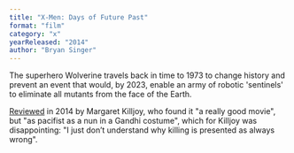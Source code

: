 ```yaml
---
title: "X-Men: Days of Future Past"
format: "film"
category: "x"
yearReleased: "2014"
author: "Bryan Singer"
---
```

The superhero Wolverine travels back in time to 1973 to  change history and prevent an event that would, by 2023, enable an army of  robotic 'sentinels' to eliminate all mutants from the face of the Earth.

 <a href="http://www.anarchogeekreview.com/movies/x-men-days-of-future-past-2014"> Reviewed</a> in 2014 by Margaret Killjoy, who found it "a really good movie",  but "as pacifist as a nun in a Gandhi costume", which for Killjoy was  disappointing: "I just don’t understand why killing is presented as always  wrong".

 
